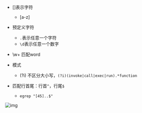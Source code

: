 * []表示字符
  * [a-z]
* 预定义字符
  * `.`表示任意一个字符
  * `\d`表示任意一个数字
* \w+ 匹配word

* 模式
  * (?i) 不区分大小写，`(?i)(invoke|call|exec|run).*function`


* 匹配行首尾：行首`^`，行尾`$`
  * `egrep "[45]..$"`

![img](https://images2018.cnblogs.com/blog/733013/201809/733013-20180912234030307-1579497375.png)